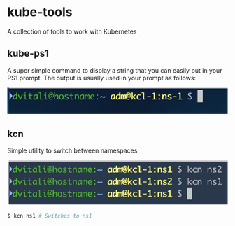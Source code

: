 # kube-tools

A collection of tools to work with Kubernetes

## kube-ps1

A super simple command to display a string that you can easily put in your PS1 prompt.
The output is usually used in your prompt as follows:

![Prompt Example](./docs/screenshots/kube-ps1.png)

## kcn

Simple utility to switch between namespaces

![kcn Terminal Output](./docs/screenshots/kcn.png)

```bash
$ kcn ns1 # Switches to ns1
```
